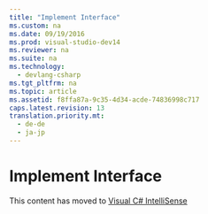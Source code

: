 ```yaml
---
title: "Implement Interface"
ms.custom: na
ms.date: 09/19/2016
ms.prod: visual-studio-dev14
ms.reviewer: na
ms.suite: na
ms.technology: 
  - devlang-csharp
ms.tgt_pltfrm: na
ms.topic: article
ms.assetid: f8ffa87a-9c35-4d34-acde-74836998c717
caps.latest.revision: 13
translation.priority.mt: 
  - de-de
  - ja-jp
---
```

# Implement Interface
This content has moved to [Visual C# IntelliSense](../Topic/Visual%20C%23%20IntelliSense.md)
